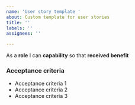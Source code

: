 ```yaml
---
name: 'User story template '
about: Custom template for user stories
title: ''
labels: ''
assignees: ''

---
```


As a **role** I can **capability** so that **received benefit**

### Acceptance criteria 
 
- Acceptance criteria 1
- Acceptance criteria 2
- Acceptance criteria 3
